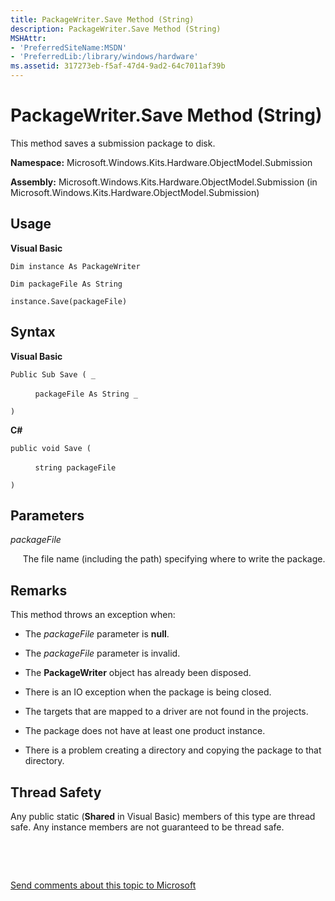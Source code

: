 ```yaml
---
title: PackageWriter.Save Method (String)
description: PackageWriter.Save Method (String)
MSHAttr:
- 'PreferredSiteName:MSDN'
- 'PreferredLib:/library/windows/hardware'
ms.assetid: 317273eb-f5af-47d4-9ad2-64c7011af39b
---
```


# PackageWriter.Save Method (String)


This method saves a submission package to disk.

**Namespace:** Microsoft.Windows.Kits.Hardware.ObjectModel.Submission

**Assembly:** Microsoft.Windows.Kits.Hardware.ObjectModel.Submission (in Microsoft.Windows.Kits.Hardware.ObjectModel.Submission)

## <span id="Usage"></span><span id="usage"></span><span id="USAGE"></span>Usage


**Visual Basic**

`Dim instance As PackageWriter`

`Dim packageFile As String`

`instance.Save(packageFile)`

## <span id="Syntax"></span><span id="syntax"></span><span id="SYNTAX"></span>Syntax


**Visual Basic**

`Public Sub Save ( _`

          `packageFile As String _`

`) `

**C#**

`public void Save (`

          `string packageFile`

`)`

## <span id="Parameters"></span><span id="parameters"></span><span id="PARAMETERS"></span>Parameters


*packageFile*

     The file name (including the path) specifying where to write the package.

## <span id="Remarks"></span><span id="remarks"></span><span id="REMARKS"></span>Remarks


This method throws an exception when:

-   The *packageFile* parameter is **null**.

-   The *packageFile* parameter is invalid.

-   The **PackageWriter** object has already been disposed.

-   There is an IO exception when the package is being closed.

-   The targets that are mapped to a driver are not found in the projects.

-   The package does not have at least one product instance.

-   There is a problem creating a directory and copying the package to that directory.

## <span id="Thread_Safety"></span><span id="thread_safety"></span><span id="THREAD_SAFETY"></span>Thread Safety


Any public static (**Shared** in Visual Basic) members of this type are thread safe. Any instance members are not guaranteed to be thread safe.

 

 

[Send comments about this topic to Microsoft](mailto:wsddocfb@microsoft.com?subject=Documentation%20feedback%20%5Bp_hlk_om\p_hlk_om%5D:%20PackageWriter.Save%20Method%20%28String%29%20%20RELEASE:%20%287/11/2017%29&body=%0A%0APRIVACY%20STATEMENT%0A%0AWe%20use%20your%20feedback%20to%20improve%20the%20documentation.%20We%20don't%20use%20your%20email%20address%20for%20any%20other%20purpose,%20and%20we'll%20remove%20your%20email%20address%20from%20our%20system%20after%20the%20issue%20that%20you're%20reporting%20is%20fixed.%20While%20we're%20working%20to%20fix%20this%20issue,%20we%20might%20send%20you%20an%20email%20message%20to%20ask%20for%20more%20info.%20Later,%20we%20might%20also%20send%20you%20an%20email%20message%20to%20let%20you%20know%20that%20we've%20addressed%20your%20feedback.%0A%0AFor%20more%20info%20about%20Microsoft's%20privacy%20policy,%20see%20http://privacy.microsoft.com/en-us/default.aspx. "Send comments about this topic to Microsoft")




